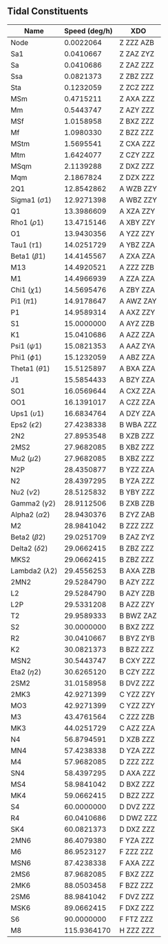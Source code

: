 ## Tidal Constituents

| Name | Speed (deg/h) | XDO |
| --- | --- | --- |
| Node | 0.0022064  | Z ZZZ AZB |
| Sa1 | 0.0410667  | Z ZAZ ZYZ |
| Sa | 0.0410686  | Z ZAZ ZZZ |
| Ssa | 0.0821373  | Z ZBZ ZZZ |
| Sta | 0.1232059  | Z ZCZ ZZZ |
| MSm | 0.4715211  | Z AXA ZZZ |
| Mm | 0.5443747  | Z AZY ZZZ |
| MSf | 1.0158958  | Z BXZ ZZZ |
| Mf | 1.0980330  | Z BZZ ZZZ |
| MStm | 1.5695541  | Z CXA ZZZ |
| Mtm | 1.6424077  | Z CZY ZZZ |
| MSqm | 2.1139288  | Z DXZ ZZZ |
| Mqm | 2.1867824  | Z DZX ZZZ |
| 2Q1 | 12.8542862  | A WZB ZZY |
| Sigma1 ($\sigma 1$) | 12.9271398  | A WBZ ZZY |
| Q1 | 13.3986609  | A XZA ZZY |
| Rho1 ($\rho 1$) | 13.4715146  | A XBY ZZY |
| O1 | 13.9430356  | A YZZ ZZY |
| Tau1 ($\tau 1$) | 14.0251729  | A YBZ ZZA |
| Beta1 ($\beta 1$) | 14.4145567  | A ZXA ZZA |
| M13 | 14.4920521  | A ZZZ ZZB |
| M1 | 14.4966939  | A ZZA ZZA |
| Chi1 ($\chi 1$) | 14.5695476  | A ZBY ZZA |
| Pi1 ($\pi 1$) | 14.9178647  | A AWZ ZAY |
| P1 | 14.9589314  | A AXZ ZZY |
| S1 | 15.0000000  | A AYZ ZZB |
| K1 | 15.0410686  | A AZZ ZZA |
| Psi1 ($\psi 1$) | 15.0821353  | A AAZ ZYA |
| Phi1 ($\phi 1$) | 15.1232059  | A ABZ ZZA |
| Theta1 ($\theta 1$) | 15.5125897  | A BXA ZZA |
| J1 | 15.5854433  | A BZY ZZA |
| SO1 | 16.0569644  | A CXZ ZZA |
| OO1 | 16.1391017  | A CZZ ZZA |
| Ups1 ($\upsilon 1$) | 16.6834764  | A DZY ZZA |
| Eps2 ($\epsilon 2$) | 27.4238338  | B WBA ZZZ |
| 2N2 | 27.8953548  | B XZB ZZZ |
| 2MS2 | 27.9682085  | B XBZ ZZZ |
| Mu2 ($\mu 2$) | 27.9682085  | B XBZ ZZZ |
| N2P | 28.4350877  | B YZZ ZZA |
| N2 | 28.4397295  | B YZA ZZZ |
| Nu2 ($\nu 2$) | 28.5125832  | B YBY ZZZ |
| Gamma2 ($\gamma 2$) | 28.9112506  | B ZXB ZZB |
| Alpha2 ($\alpha 2$) | 28.9430376  | B ZYZ ZAB |
| M2 | 28.9841042  | B ZZZ ZZZ |
| Beta2 ($\beta 2$) | 29.0251709  | B ZAZ ZYZ |
| Delta2 ($\delta 2$) | 29.0662415  | B ZBZ ZZZ |
| MKS2 | 29.0662415  | B ZBZ ZZZ |
| Lambda2 ($\lambda 2$) | 29.4556253  | B AXA ZZB |
| 2MN2 | 29.5284790  | B AZY ZZZ |
| L2 | 29.5284790  | B AZY ZZB |
| L2P | 29.5331208  | B AZZ ZZY |
| T2 | 29.9589333  | B BWZ ZAZ |
| S2 | 30.0000000  | B BXZ ZZZ |
| R2 | 30.0410667  | B BYZ ZYB |
| K2 | 30.0821373  | B BZZ ZZZ |
| MSN2 | 30.5443747  | B CXY ZZZ |
| Eta2 ($\eta 2$) | 30.6265120  | B CZY ZZZ |
| 2SM2 | 31.0158958  | B DVZ ZZZ |
| 2MK3 | 42.9271399  | C YZZ ZZY |
| MO3 | 42.9271399  | C YZZ ZZY |
| M3 | 43.4761564  | C ZZZ ZZB |
| MK3 | 44.0251729  | C AZZ ZZA |
| N4 | 56.8794591  | D XZB ZZZ |
| MN4 | 57.4238338  | D YZA ZZZ |
| M4 | 57.9682085  | D ZZZ ZZZ |
| SN4 | 58.4397295  | D AXA ZZZ |
| MS4 | 58.9841042  | D BXZ ZZZ |
| MK4 | 59.0662415  | D BZZ ZZZ |
| S4 | 60.0000000  | D DVZ ZZZ |
| R4 | 60.0410686  | D DWZ ZZZ |
| SK4 | 60.0821373  | D DXZ ZZZ |
| 2MN6 | 86.4079380  | F YZA ZZZ |
| M6 | 86.9523127  | F ZZZ ZZZ |
| MSN6 | 87.4238338  | F AXA ZZZ |
| 2MS6 | 87.9682085  | F BXZ ZZZ |
| 2MK6 | 88.0503458  | F BZZ ZZZ |
| 2SM6 | 88.9841042  | F DVZ ZZZ |
| MSK6 | 89.0662415  | F DXZ ZZZ |
| S6 | 90.0000000  | F FTZ ZZZ |
| M8 | 115.9364170  | H ZZZ ZZZ |
